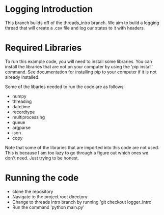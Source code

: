# Logging Introduction

This branch builds off of the threads_intro branch. We aim to build a logging thread that will create a .csv file and log our states to it with headers.

# Required Libraries
To run this example code, you will need to install some libraries. You can install the libraries that are not on your computer by using the 'pip install' command. See documentation for installing pip to your computer if it is not already installed. 

Some of the libaries needed to run the code are as follows:
- numpy
- threading
- datetime
- recordtype
- multiprocessing
- queue
- argparse
- json
- copy

Note that some of the libraries that are imported into this code are not used. This is because I am too lazy to go through a figure out which ones we don't need. Just trying to be honest.


# Running the code
- clone the repository
- Navigate to the project root directory
- Change to threads intro branch by running 'git checkout logger_intro'
- Run the command 'python main.py'
